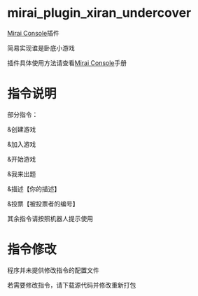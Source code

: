# mirai_plugin_xiran_undercover
[Mirai Console](https://github.com/mamoe/mirai-console)插件

简易实现谁是卧底小游戏

插件具体使用方法请查看[Mirai Console](https://github.com/mamoe/mirai-console)手册


# 指令说明

部分指令：

&创建游戏

&加入游戏

&开始游戏

&我来出题

&描述【你的描述】

&投票【被投票者的编号】

其余指令请按照机器人提示使用

# 指令修改

程序并未提供修改指令的配置文件

若需要修改指令，请下载源代码并修改重新打包
